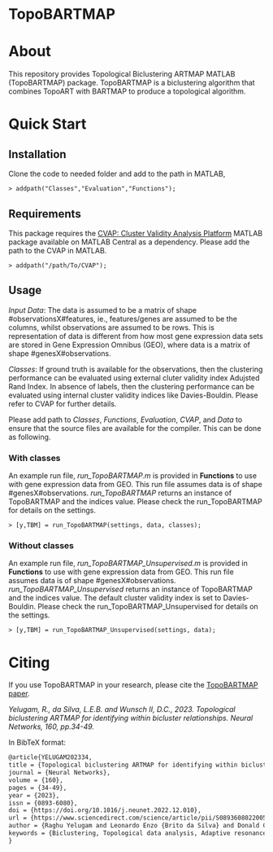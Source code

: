 # TopoBARTMAP


# About
This repository provides Topological Biclustering ARTMAP MATLAB (TopoBARTMAP) package. TopoBARTMAP is a biclustering algorithm that combines TopoART with BARTMAP to produce a topological algorithm.  

# Quick Start

## Installation
Clone the code to needed folder and add to the path in MATLAB,
```
> addpath("Classes","Evaluation","Functions");
```
## Requirements
This package requires the [CVAP: Cluster Validity Analysis Platform](https://www.mathworks.com/matlabcentral/fileexchange/14620-cvap-cluster-validity-analysis-platform-cluster-analysis-and-validation-tool) MATLAB package available on MATLAB Central as a dependency. Please add the path to the CVAP in MATLAB.
```
> addpath("/path/To/CVAP");
```

## Usage
*Input Data*: The data is assumed to be a matrix of shape #observationsX#features, ie., features/genes are assumed to be the columns, whilst observations are assumed to be rows. This is representation of data is different from how most gene expression data sets are stored in Gene Expression Omnibus (GEO), where data is a matrix of shape #genesX#observations.

*Classes*: If ground truth is available for the observations, then the clustering performance can be evaluated using external cluter validity index Adujsted Rand Index. In absence of labels, then the clustering performance can be evaluated using internal cluster validity indices like Davies-Bouldin. Please refer to CVAP for further details.

Please add path to *Classes*, *Functions*, *Evaluation*, *CVAP*, and *Data* to ensure that the source files are available for the compiler. This can be done as following.

### With classes
An example run file, *run_TopoBARTMAP.m* is provided in **Functions** to use with gene expression data from GEO. This run file assumes data is of shape #genesX#observations. *run_TopoBARTMAP* returns an instance of TopoBARTMAP and the indices value. Please check the run_TopoBARTMAP for details on the settings.

```
> [y,TBM] = run_TopoBARTMAP(settings, data, classes);
```

### Without classes
An example run file, *run_TopoBARTMAP_Unsupervised.m* is provided in **Functions** to use with gene expression data from GEO. This run file assumes data is of shape #genesX#observations. *run_TopoBARTMAP_Unsupervised* returns an instance of TopoBARTMAP and the indices value. The default cluster validity index is set to Davies-Bouldin. Please check the run_TopoBARTMAP_Unsupervised for details on the settings.

```
> [y,TBM] = run_TopoBARTMAP_Unsupervised(settings, data);
```


# Citing

If you use TopoBARTMAP in your research, please cite the [TopoBARTMAP paper](https://doi.org/10.1016/j.neunet.2022.12.010).

*Yelugam, R., da Silva, L.E.B. and Wunsch II, D.C., 2023. Topological biclustering ARTMAP for identifying within bicluster relationships. Neural Networks, 160, pp.34-49.*

In BibTeX format:

```tex
@article{YELUGAM202334,
title = {Topological biclustering ARTMAP for identifying within bicluster relationships},
journal = {Neural Networks},
volume = {160},
pages = {34-49},
year = {2023},
issn = {0893-6080},
doi = {https://doi.org/10.1016/j.neunet.2022.12.010},
url = {https://www.sciencedirect.com/science/article/pii/S0893608022005020},
author = {Raghu Yelugam and Leonardo Enzo {Brito da Silva} and Donald C. {Wunsch II}},
keywords = {Biclustering, Topological data analysis, Adaptive resonance theory (ART), Gene expression, Gene Co-expression}
}
```
